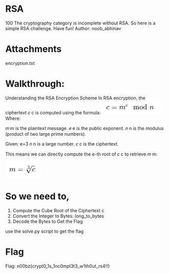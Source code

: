 # RSA
100
The cryptography category is incomplete without RSA. So here is a simple RSA challenge. Have fun! Author: noob_abhinav

# Attachments
encryption.txt

# Walkthrough:

Understanding the RSA Encryption Scheme
In RSA encryption, the ciphertext
𝑐
c is computed using the formula:
![alt text](image.png)
Where:

𝑚
m is the plaintext message.
𝑒
e is the public exponent.
𝑛
n is the modulus (product of two large prime numbers).

Given:
e=3
𝑛
n is a large number.
𝑐
c is the ciphertext.

This means we can directly compute the e-th root of 
𝑐
c to retrieve 
𝑚
m:

![alt text](image-1.png)

# So we need to,
1. Compute the Cube Root of the Ciphertext c
2. Convert the Integer to Bytes: long_to_bytes
3. Decode the Bytes to Get the Flag

use the solve.py script to get the flag

# Flag
Flag: n00bz{crypt0_1s_1nc0mpl3t3_w1th0ut_rs4!!}

